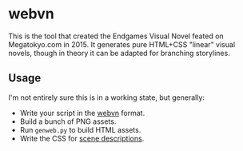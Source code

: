 # webvn

This is the tool that created the Endgames Visual Novel feated on Megatokyo.com in 2015. It generates pure HTML+CSS "linear" visual novels, though in theory it can be adapted for branching storylines.


## Usage

I'm not entirely sure this is in a working state, but generally:

- Write your script in the [webvn](https://megatokyo.com/endgames-vn/part1.webvn) format.
- Build a bunch of PNG assets.
- Run `genweb.py` to build HTML assets.
- Write the CSS for [scene descriptions](https://megatokyo.com/endgames-vn/scenes.css).
